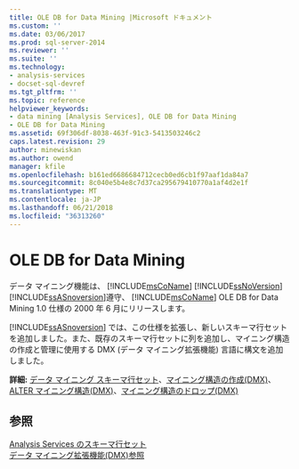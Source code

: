 ```yaml
---
title: OLE DB for Data Mining |Microsoft ドキュメント
ms.custom: ''
ms.date: 03/06/2017
ms.prod: sql-server-2014
ms.reviewer: ''
ms.suite: ''
ms.technology:
- analysis-services
- docset-sql-devref
ms.tgt_pltfrm: ''
ms.topic: reference
helpviewer_keywords:
- data mining [Analysis Services], OLE DB for Data Mining
- OLE DB for Data Mining
ms.assetid: 69f306df-8038-463f-91c3-5413503246c2
caps.latest.revision: 29
author: minewiskan
ms.author: owend
manager: kfile
ms.openlocfilehash: b161ed6686684712cecb0ed6cb1f97aaf1da84a7
ms.sourcegitcommit: 8c040e5b4e8c7d37ca295679410770a1af4d2e1f
ms.translationtype: MT
ms.contentlocale: ja-JP
ms.lasthandoff: 06/21/2018
ms.locfileid: "36313260"
---
```

# <a name="ole-db-for-data-mining"></a>OLE DB for Data Mining
  データ マイニング機能は、 [!INCLUDE[msCoName](../../includes/msconame-md.md)] [!INCLUDE[ssNoVersion](../../includes/ssnoversion-md.md)] [!INCLUDE[ssASnoversion](../../includes/ssasnoversion-md.md)]遵守、 [!INCLUDE[msCoName](../../includes/msconame-md.md)] OLE DB for Data Mining 1.0 仕様の 2000 年 6 月にリリースします。  
  
 [!INCLUDE[ssASnoversion](../../includes/ssasnoversion-md.md)] では、この仕様を拡張し、新しいスキーマ行セットを追加しました。また、既存のスキーマ行セットに列を追加し、マイニング構造の作成と管理に使用する DMX (データ マイニング拡張機能) 言語に構文を追加しました。  
  
 **詳細:** [データ マイニング スキーマ行セット](../../relational-databases/native-client-ole-db-rowsets/rowsets.md)、[マイニング構造の作成&#40;DMX&#41;](/sql/dmx/create-mining-structure-dmx)、 [ALTER マイニング構造&#40;DMX&#41;](/sql/dmx/alter-mining-structure-dmx)、[マイニング構造のドロップ&#40;DMX&#41;](/sql/dmx/drop-mining-structure-dmx)  
  
## <a name="see-also"></a>参照  
 [Analysis Services のスキーマ行セット](../schema-rowsets/analysis-services-schema-rowsets.md)   
 [データ マイニング拡張機能&#40;DMX&#41;参照](/sql/dmx/data-mining-extensions-dmx-reference)  
  
  

